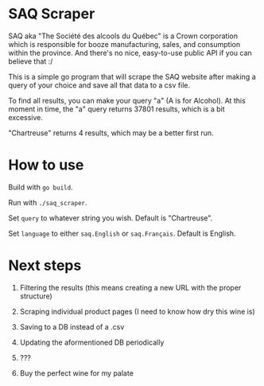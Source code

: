 

# SAQ Scraper

SAQ aka "The Société des alcools du Québec" is a Crown corporation which is responsible for booze manufacturing,
sales, and consumption within the province. And there's no nice, easy-to-use public API if you can believe that :/

This is a simple go program that will scrape the SAQ website after making a query of your choice and save all that
data to a csv file.

To find all results, you can make your query "a" (A is for Alcohol). 
At this moment in time, the "a" query returns 37801 results, which is a bit excessive. 

"Chartreuse" returns 4 results, which may be a better first run. 

# How to use

Build with `go build`.

Run with `./saq_scraper`.

Set `query` to whatever string you wish. Default is "Chartreuse".

Set `language` to either `saq.English` or `saq.Français`. Default is English. 


# Next steps

1. Filtering the results (this means creating a new URL with the proper structure)

2. Scraping individual product pages (I need to know how dry this wine is)

3. Saving to a DB instead of a .csv

4. Updating the aformentioned DB periodically

5. ???

6. Buy the perfect wine for my palate





